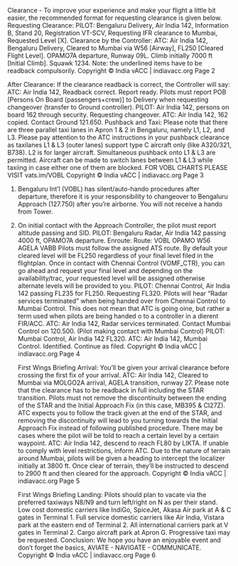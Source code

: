 
Clearance -
To improve your experience and make your flight a little bit easier, the recommended format for requesting clearance is given below.
Requesting Clearance:
PILOT: Bengaluru Delivery, Air India 142, Information B, Stand 20, Registration VT-SCV, Requesting IFR clearance to Mumbai, Requested Level [X].
Clearance by the Controller:
ATC: Air India 142, Bengaluru Delivery, Cleared to Mumbai via W56 [Airway], FL250 [Cleared Flight Level]. OPAMO7A departure, Runway 09L. Climb initially 7000 ft [Initial Climb]. Squawk 1234.
Note: the underlined items have to be readback compulsorily.
         Copyright © India vACC | indiavacc.org Page 2

 After Clearance:
If the clearance readback is correct, the Controller will say: ATC: Air India 142, Readback correct. Report ready.
Pilots must report POB [Persons On Board (passengers+crew)] to Delivery when requesting changeover (transfer to Ground controller).
PILOT: Air India 142, persons on board 162 through security. Requesting changeover.
ATC: Air India 142, 162 copied. Contact Ground 121.650.
Pushback and Taxi:
Please note that there are three parallel taxi lanes in Apron 1 & 2 in Bengaluru, namely L1, L2, and L3.
 Please pay attention to the ATC instructions in your pushback clearance as taxilanes L1 & L3 (outer lanes) support type C aircraft only (like A320/321, B738). L2 is for larger aircraft.
Simultaneous pushback onto L1 & L3 are permitted. Aircraft can be made to switch lanes between L1 & L3 while taxiing in case either one of them are blocked.
FOR VOBL CHARTS PLEASE VISIT vats.im/VOBL Copyright © India vACC | indiavacc.org Page 3
  
1. Bengaluru Int’l (VOBL) has silent/auto-hando  procedures after departure, therefore it is your responsibility to changeover to Bengaluru Approach (127.750) after you’re airborne. You will not receive a hando  from Tower.
2. On initial contact with the Approach Controller, the pilot must report altitude passing and SID.
PILOT: Bengaluru Radar, Air India 142 passing 4000 ft, OPAMO7A departure.
Enroute:
Route: VOBL OPAMO W56 AGELA VABB
Pilots must follow the assigned ATS route.
By default your cleared level will be FL250 regardless of your final level filed in the flightplan. Once in contact with Chennai Control (VOMF_CTR), you can go ahead and request your final level and depending on the availability/tra c, your requested level will be assigned otherwise alternate levels will be provided to you.
PILOT: Chennai Control, Air India 142 passing FL235 for FL250. Requesting FL320.
Pilots will hear “Radar services terminated” when being handed over from Chennai Control to Mumbai Control. This does not mean that ATC is going o ine, but rather a term used when pilots are being handed o  to a controller in a di erent FIR/ACC.
ATC: Air India 142, Radar services terminated. Contact Mumbai Control on 120.500.
(Pilot making contact with Mumbai Control)
PILOT: Mumbai Control, Air India 142 FL320.
ATC: Air India 142, Mumbai Control. Identified. Continue as filed.
         Copyright © India vACC | indiavacc.org Page 4

   First Wings Briefing Arrival:
You’ll be given your arrival clearance before crossing the first fix of your arrival.
ATC: Air India 142, Cleared to Mumbai via MOLGO2A arrival, AGELA transition, runway 27.
Please note that the clearance has to be readback in full including the STAR transition.
Pilots must not remove the discontinuity between the ending of the STAR and the Initial Approach Fix (in this case, MB395 & CI27Z). ATC expects you to follow the track given at the end of the STAR, and removing the discontinuity will lead to you turning towards the Initial Approach Fix instead of following published procedure.
There may be cases where the pilot will be told to reach a certain level by a certain waypoint.
ATC: Air India 142, descend to reach FL80 by LIKTA.
If unable to comply with level restrictions, inform ATC.
Due to the nature of
terrain around
Mumbai, pilots will
be given a heading
to intercept the
localizer initially at
3800 ft. Once clear of terrain, they’ll be instructed to descend to 2900 ft and then cleared for the approach.
     Copyright © India vACC | indiavacc.org Page 5

   First Wings Briefing Landing:
Pilots should plan to vacate via the preferred taxiways N8/N9 and turn left/right on N as per their stand.
Low cost domestic carriers like IndiGo, SpiceJet, Akasa Air park at A & C gates in Terminal 1.
Full service domestic carriers like Air India, Vistara park at the eastern end of Terminal 2. All international carriers park at V gates in Terminal 2. Cargo aircraft park at Apron G.
  Progressive taxi may be requested.
Conclusion:
We hope you have an enjoyable event and don’t forget the basics, AVIATE - NAVIGATE - COMMUNICATE.
 Copyright © India vACC | indiavacc.org Page 6
